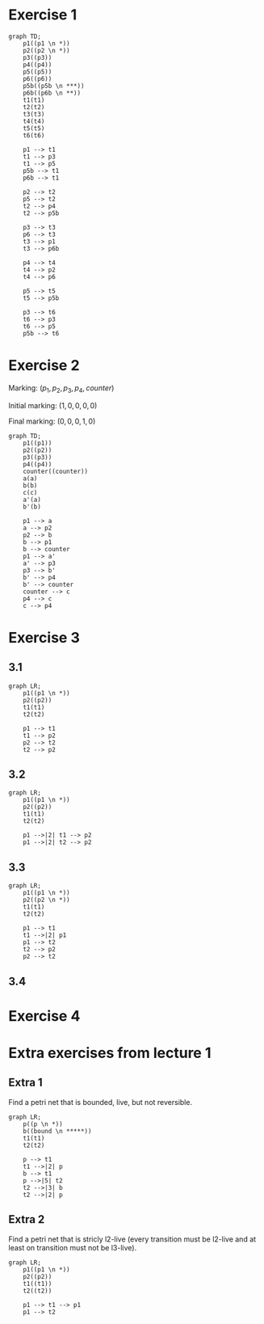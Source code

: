 # Exercise 1
~~~mermaid
graph TD;
    p1((p1 \n *))
    p2((p2 \n *))
    p3((p3))
    p4((p4))
    p5((p5))
    p6((p6))
    p5b((p5b \n ***))
    p6b((p6b \n **))
    t1(t1)
    t2(t2)
    t3(t3)
    t4(t4)
    t5(t5)
    t6(t6)

    p1 --> t1
    t1 --> p3
    t1 --> p5
    p5b --> t1
    p6b --> t1

    p2 --> t2
    p5 --> t2
    t2 --> p4
    t2 --> p5b

    p3 --> t3
    p6 --> t3
    t3 --> p1
    t3 --> p6b

    p4 --> t4
    t4 --> p2
    t4 --> p6

    p5 --> t5
    t5 --> p5b

    p3 --> t6
    t6 --> p3
    t6 --> p5
    p5b --> t6
~~~

# Exercise 2
Marking: $(p_1,p_2,p_3,p_4,counter)$

Initial marking: $(1,0,0,0,0)$

Final marking: $(0,0,0,1,0)$

~~~mermaid
graph TD;
    p1((p1))
    p2((p2))
    p3((p3))
    p4((p4))
    counter((counter))
    a(a)
    b(b)
    c(c)
    a'(a)
    b'(b)

    p1 --> a
    a --> p2
    p2 --> b
    b --> p1
    b --> counter
    p1 --> a'
    a' --> p3
    p3 --> b'
    b' --> p4
    b' --> counter
    counter --> c
    p4 --> c
    c --> p4
~~~

# Exercise 3
## 3.1
~~~mermaid
graph LR;
    p1((p1 \n *))
    p2((p2))
    t1(t1)
    t2(t2)

    p1 --> t1
    t1 --> p2
    p2 --> t2
    t2 --> p2
~~~

## 3.2
~~~mermaid
graph LR;
    p1((p1 \n *))
    p2((p2))
    t1(t1)
    t2(t2)

    p1 -->|2| t1 --> p2
    p1 -->|2| t2 --> p2
~~~
## 3.3
~~~mermaid
graph LR;
    p1((p1 \n *))
    p2((p2 \n *))
    t1(t1)
    t2(t2)

    p1 --> t1
    t1 -->|2| p1
    p1 --> t2
    t2 --> p2
    p2 --> t2
~~~

## 3.4

# Exercise 4

# Extra exercises from lecture 1
## Extra 1
Find a petri net that is bounded, live, but not reversible.

~~~mermaid
graph LR;
    p((p \n *))
    b((bound \n *****))
    t1(t1)
    t2(t2)

    p --> t1
    t1 -->|2| p
    b --> t1
    p -->|5| t2
    t2 -->|3| b
    t2 -->|2| p
~~~

## Extra 2
Find a petri net that is stricly l2-live (every transition must be l2-live and at least on transition must not be l3-live).

~~~mermaid
graph LR;
    p1((p1 \n *))
    p2((p2))
    t1((t1))
    t2((t2))

    p1 --> t1 --> p1
    p1 --> t2
~~~
